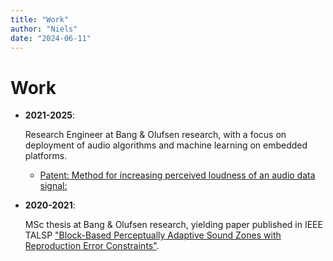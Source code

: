 ```yaml
---
title: "Work"
author: "Niels"
date: "2024-06-11"
---
```


# Work
* **2021-2025**: 

    Research Engineer at Bang & Olufsen research, with a focus on deployment of audio algorithms and machine learning on embedded platforms.

    * [Patent: Method for increasing perceived loudness of an audio data signal: ](https://scholar.google.com/citations?view_op=view_citation&hl=en&user=8Bzb5L8AAAAJ&citation_for_view=8Bzb5L8AAAAJ:d1gkVwhDpl0C)
* **2020-2021**: 

    MSc thesis at Bang & Olufsen research, yielding paper published in IEEE TALSP ["Block-Based Perceptually Adaptive Sound Zones with Reproduction Error Constraints"](https://github.com/nielsdekoeijer/perceptually-adaptive-sound-zones).
